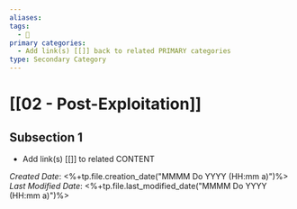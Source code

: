```yaml
---
aliases: 
tags:
  - 🥈
primary categories:
  - Add link(s) [[]] back to related PRIMARY categories
type: Secondary Category
---
```

# [[02 - Post-Exploitation]]

## Subsection 1
* Add link(s) [[]] to related CONTENT

*Created Date*: <%+tp.file.creation_date("MMMM Do YYYY (HH:mm a)")%>
*Last Modified Date*: <%+tp.file.last_modified_date("MMMM Do YYYY (HH:mm a)")%>
